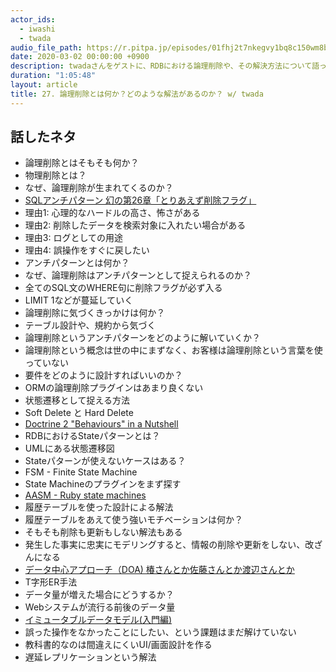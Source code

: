 ```yaml
---
actor_ids:
  - iwashi
  - twada
audio_file_path: https://r.pitpa.jp/episodes/01fhj2t7nkegvy1bq8c150wm8b.mp3
date: 2020-03-02 00:00:00 +0900
description: twadaさんをゲストに、RDBにおける論理削除や、その解決方法について語っていただいたエピソードです。
duration: "1:05:48"
layout: article
title: 27. 論理削除とは何か？どのような解法があるのか？ w/ twada
---
```


## 話したネタ

- 論理削除とはそもそも何か？
- 物理削除とは？
- なぜ、論理削除が生まれてくるのか？
- [SQLアンチパターン 幻の第26章「とりあえず削除フラグ」](https://www.slideshare.net/t_wada/ronsakucasual)
- 理由1: 心理的なハードルの高さ、怖さがある
- 理由2: 削除したデータを検索対象に入れたい場合がある
- 理由3: ログとしての用途
- 理由4: 誤操作をすぐに戻したい
- アンチパターンとは何か？
- なぜ、論理削除はアンチパターンとして捉えられるのか？
- 全てのSQL文のWHERE句に削除フラグが必ず入る
- LIMIT 1などが蔓延していく
- 論理削除に気づくきっかけは何か？
- テーブル設計や、規約から気づく
- 論理削除というアンチパターンをどのように解いていくか？
- 論理削除という概念は世の中にまずなく、お客様は論理削除という言葉を使っていない
- 要件をどのように設計すればいいのか？
- ORMの論理削除プラグインはあまり良くない
- 状態遷移として捉える方法
- Soft Delete と Hard Delete
- [Doctrine 2 "Behaviours" in a Nutshell](https://www.doctrine-project.org/2010/02/17/doctrine2-behaviours-nutshell.html)
- RDBにおけるStateパターンとは？
- UMLにある状態遷移図
- Stateパターンが使えないケースはある？
- FSM - Finite State Machine
- State Machineのプラグインをまず探す
- [AASM - Ruby state machines](https://github.com/aasm/aasm)
- 履歴テーブルを使った設計による解法
- 履歴テーブルをあえて使う強いモチベーションは何か？
- そもそも削除も更新もしない解法もある
- 発生した事実に忠実にモデリングすると、情報の削除や更新をしない、改ざんになる
- [データ中心アプローチ（DOA) 椿さんとか佐藤さんとか渡辺さんとか](https://ja.wikipedia.org/wiki/%E3%83%87%E3%83%BC%E3%82%BF%E4%B8%AD%E5%BF%83%E3%82%A2%E3%83%97%E3%83%AD%E3%83%BC%E3%83%81)
- T字形ER手法
- データ量が増えた場合にどうするか？
- Webシステムが流行る前後のデータ量
- [イミュータブルデータモデル(入門編)](https://scrapbox.io/kawasima/%E3%82%A4%E3%83%9F%E3%83%A5%E3%83%BC%E3%82%BF%E3%83%96%E3%83%AB%E3%83%87%E3%83%BC%E3%82%BF%E3%83%A2%E3%83%87%E3%83%AB)
- 誤った操作をなかったことにしたい、という課題はまだ解けていない
- 教科書的なのは間違えにくいUI/画面設計を作る
- 遅延レプリケーションという解法

